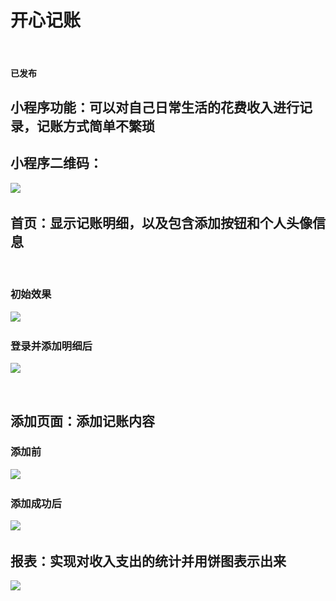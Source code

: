 # 开心记账
 
#### 已发布
## 小程序功能：可以对自己日常生活的花费收入进行记录，记账方式简单不繁琐 
## 小程序二维码：

![](https://github.com/JMLUO/web-wechat-2017/blob/master/1514080901127/pic6/1.jpg)
 
## 首页：显示记账明细，以及包含添加按钮和个人头像信息
 
### 初始效果

![](https://github.com/JMLUO/web-wechat-2017/blob/master/1514080901127/pic6/index.PNG)
 
### 登录并添加明细后

![](https://github.com/JMLUO/web-wechat-2017/blob/master/1514080901127/pic6/indexitem.PNG)

 
## 添加页面：添加记账内容
 
### 添加前

![](https://github.com/JMLUO/web-wechat-2017/blob/master/1514080901127/pic6/add.PNG) 

### 添加成功后
  
![](https://github.com/JMLUO/web-wechat-2017/blob/master/1514080901127/pic6/addsuccess.PNG)
 
## 报表：实现对收入支出的统计并用饼图表示出来

![](https://github.com/JMLUO/web-wechat-2017/blob/master/1514080901127/pic6/form.PNG)
